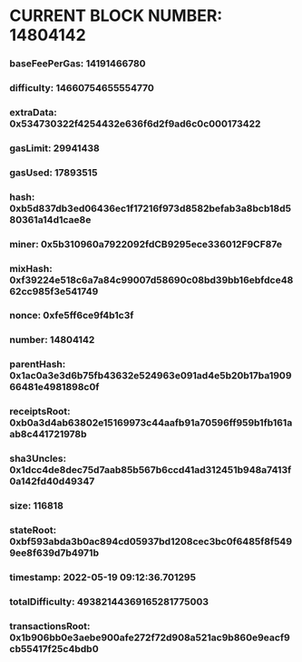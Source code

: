 # CURRENT BLOCK NUMBER: 14804142

### baseFeePerGas: 14191466780
### difficulty: 14660754655554770
### extraData: 0x534730322f4254432e636f6d2f9ad6c0c000173422
### gasLimit: 29941438
### gasUsed: 17893515
### hash: 0xb5d837db3ed06436ec1f17216f973d8582befab3a8bcb18d580361a14d1cae8e
### miner: 0x5b310960a7922092fdCB9295ece336012F9CF87e
### mixHash: 0xf39224e518c6a7a84c99007d58690c08bd39bb16ebfdce4862cc985f3e541749
### nonce: 0xfe5ff6ce9f4b1c3f
### number: 14804142
### parentHash: 0x1ac0a3e3d6b75fb43632e524963e091ad4e5b20b17ba190966481e4981898c0f
### receiptsRoot: 0xb0a3d4ab63802e15169973c44aafb91a70596ff959b1fb161aab8c441721978b
### sha3Uncles: 0x1dcc4de8dec75d7aab85b567b6ccd41ad312451b948a7413f0a142fd40d49347
### size: 116818
### stateRoot: 0xbf593abda3b0ac894cd05937bd1208cec3bc0f6485f8f5499ee8f639d7b4971b
### timestamp: 2022-05-19 09:12:36.701295
### totalDifficulty: 49382144369165281775003
### transactionsRoot: 0x1b906bb0e3aebe900afe272f72d908a521ac9b860e9eacf9cb55417f25c4bdb0
